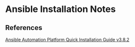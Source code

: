 # Ansible Installation Notes

## References
[Ansible Automation Platform Quick Installation Guide v3.8.2](https://docs.ansible.com/ansible-tower/latest/html/quickinstall/index.html)
